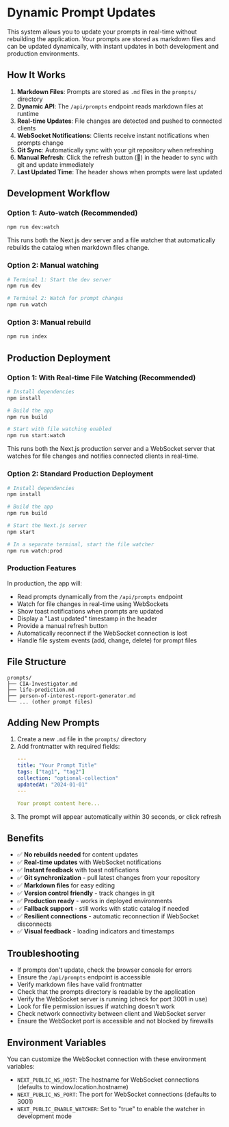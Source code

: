 # Dynamic Prompt Updates

This system allows you to update your prompts in real-time without rebuilding the application. Your prompts are stored as markdown files and can be updated dynamically, with instant updates in both development and production environments.

## How It Works

1. **Markdown Files**: Prompts are stored as `.md` files in the `prompts/` directory
2. **Dynamic API**: The `/api/prompts` endpoint reads markdown files at runtime
3. **Real-time Updates**: File changes are detected and pushed to connected clients
4. **WebSocket Notifications**: Clients receive instant notifications when prompts change
5. **Git Sync**: Automatically sync with your git repository when refreshing
6. **Manual Refresh**: Click the refresh button (🔄) in the header to sync with git and update immediately
7. **Last Updated Time**: The header shows when prompts were last updated

## Development Workflow

### Option 1: Auto-watch (Recommended)
```bash
npm run dev:watch
```
This runs both the Next.js dev server and a file watcher that automatically rebuilds the catalog when markdown files change.

### Option 2: Manual watching
```bash
# Terminal 1: Start the dev server
npm run dev

# Terminal 2: Watch for prompt changes
npm run watch
```

### Option 3: Manual rebuild
```bash
npm run index
```

## Production Deployment

### Option 1: With Real-time File Watching (Recommended)

```bash
# Install dependencies
npm install

# Build the app
npm run build

# Start with file watching enabled
npm run start:watch
```

This runs both the Next.js production server and a WebSocket server that watches for file changes and notifies connected clients in real-time.

### Option 2: Standard Production Deployment

```bash
# Install dependencies
npm install

# Build the app
npm run build

# Start the Next.js server
npm start

# In a separate terminal, start the file watcher
npm run watch:prod
```

### Production Features

In production, the app will:
- Read prompts dynamically from the `/api/prompts` endpoint
- Watch for file changes in real-time using WebSockets
- Show toast notifications when prompts are updated
- Display a "Last updated" timestamp in the header
- Provide a manual refresh button
- Automatically reconnect if the WebSocket connection is lost
- Handle file system events (add, change, delete) for prompt files

## File Structure

```
prompts/
├── CIA-Investigator.md
├── life-prediction.md
├── person-of-interest-report-generator.md
└── ... (other prompt files)
```

## Adding New Prompts

1. Create a new `.md` file in the `prompts/` directory
2. Add frontmatter with required fields:
   ```yaml
   ---
   title: "Your Prompt Title"
   tags: ["tag1", "tag2"]
   collection: "optional-collection"
   updatedAt: "2024-01-01"
   ---
   
   Your prompt content here...
   ```
3. The prompt will appear automatically within 30 seconds, or click refresh

## Benefits

- ✅ **No rebuilds needed** for content updates
- ✅ **Real-time updates** with WebSocket notifications
- ✅ **Instant feedback** with toast notifications
- ✅ **Git synchronization** - pull latest changes from your repository
- ✅ **Markdown files** for easy editing
- ✅ **Version control friendly** - track changes in git
- ✅ **Production ready** - works in deployed environments
- ✅ **Fallback support** - still works with static catalog if needed
- ✅ **Resilient connections** - automatic reconnection if WebSocket disconnects
- ✅ **Visual feedback** - loading indicators and timestamps

## Troubleshooting

- If prompts don't update, check the browser console for errors
- Ensure the `/api/prompts` endpoint is accessible
- Verify markdown files have valid frontmatter
- Check that the prompts directory is readable by the application
- Verify the WebSocket server is running (check for port 3001 in use)
- Look for file permission issues if watching doesn't work
- Check network connectivity between client and WebSocket server
- Ensure the WebSocket port is accessible and not blocked by firewalls

## Environment Variables

You can customize the WebSocket connection with these environment variables:

- `NEXT_PUBLIC_WS_HOST`: The hostname for WebSocket connections (defaults to window.location.hostname)
- `NEXT_PUBLIC_WS_PORT`: The port for WebSocket connections (defaults to 3001)
- `NEXT_PUBLIC_ENABLE_WATCHER`: Set to "true" to enable the watcher in development mode
